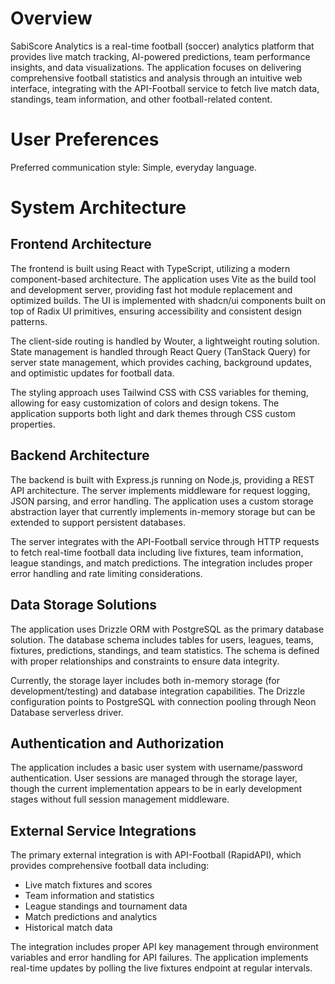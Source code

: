 # Overview

SabiScore Analytics is a real-time football (soccer) analytics platform that provides live match tracking, AI-powered predictions, team performance insights, and data visualizations. The application focuses on delivering comprehensive football statistics and analysis through an intuitive web interface, integrating with the API-Football service to fetch live match data, standings, team information, and other football-related content.

# User Preferences

Preferred communication style: Simple, everyday language.

# System Architecture

## Frontend Architecture

The frontend is built using React with TypeScript, utilizing a modern component-based architecture. The application uses Vite as the build tool and development server, providing fast hot module replacement and optimized builds. The UI is implemented with shadcn/ui components built on top of Radix UI primitives, ensuring accessibility and consistent design patterns.

The client-side routing is handled by Wouter, a lightweight routing solution. State management is handled through React Query (TanStack Query) for server state management, which provides caching, background updates, and optimistic updates for football data.

The styling approach uses Tailwind CSS with CSS variables for theming, allowing for easy customization of colors and design tokens. The application supports both light and dark themes through CSS custom properties.

## Backend Architecture

The backend is built with Express.js running on Node.js, providing a REST API architecture. The server implements middleware for request logging, JSON parsing, and error handling. The application uses a custom storage abstraction layer that currently implements in-memory storage but can be extended to support persistent databases.

The server integrates with the API-Football service through HTTP requests to fetch real-time football data including live fixtures, team information, league standings, and match predictions. The integration includes proper error handling and rate limiting considerations.

## Data Storage Solutions

The application uses Drizzle ORM with PostgreSQL as the primary database solution. The database schema includes tables for users, leagues, teams, fixtures, predictions, standings, and team statistics. The schema is defined with proper relationships and constraints to ensure data integrity.

Currently, the storage layer includes both in-memory storage (for development/testing) and database integration capabilities. The Drizzle configuration points to PostgreSQL with connection pooling through Neon Database serverless driver.

## Authentication and Authorization

The application includes a basic user system with username/password authentication. User sessions are managed through the storage layer, though the current implementation appears to be in early development stages without full session management middleware.

## External Service Integrations

The primary external integration is with API-Football (RapidAPI), which provides comprehensive football data including:
- Live match fixtures and scores
- Team information and statistics
- League standings and tournament data
- Match predictions and analytics
- Historical match data

The integration includes proper API key management through environment variables and error handling for API failures. The application implements real-time updates by polling the live fixtures endpoint at regular intervals.
